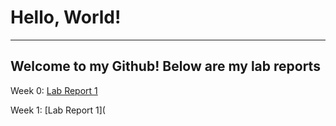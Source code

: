 # Hello, World!
***
## Welcome to my Github! Below are my lab reports

Week 0:
[Lab Report 1](https://jankwong705.github.io/cse15l-lab-reports/lab-report-1-week-0.html)

Week 1:
[Lab Report 1](
